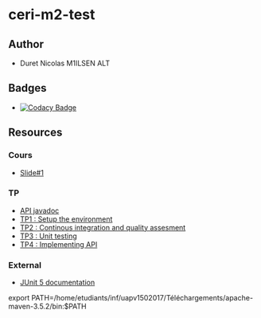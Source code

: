 # ceri-m2-test

## Author

- Duret Nicolas M1ILSEN ALT 

## Badges

- [![Codacy Badge](https://api.codacy.com/project/badge/Grade/183ea5cbfd054fab96c9fee22457b9a4)](https://www.codacy.com/app/Ferrone84/ceri-m1-test-2017?utm_source=github.com&amp;utm_medium=referral&amp;utm_content=Ferrone84/ceri-m1-test-2017&amp;utm_campaign=Badge_Grade)

## Resources

### Cours

- [Slide#1](https://github.com/Faylixe/ceri-m2-test-2017/blob/master/docs/cours.pdf)

### TP

- [API javadoc](http://faylixe.fr/ceri-m1-test-2017/javadoc)
- [TP1 : Setup the environment](https://github.com/Faylixe/ceri-m2-test-2017/blob/master/docs/tp1.md)
- [TP2 : Continous integration and quality assesment](https://github.com/Faylixe/ceri-m2-test-2017/blob/master/docs/tp2.md)
- [TP3 : Unit testing](https://github.com/Faylixe/ceri-m2-test-2017/blob/master/docs/tp3.md)
- [TP4 : Implementing API](https://github.com/Faylixe/ceri-m2-test-2017/blob/master/docs/tp4.md)

### External

- [JUnit 5 documentation](http://junit.org/junit5/docs/current/user-guide)

export PATH=/home/etudiants/inf/uapv1502017/Téléchargements/apache-maven-3.5.2/bin:$PATH